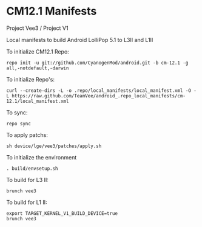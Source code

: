 CM12.1 Manifests
========================
Project Vee3 / Project V1

Local manifests to build Android LolliPop 5.1 to L3II and L1II

To initialize CM12.1 Repo:

    repo init -u git://github.com/CyanogenMod/android.git -b cm-12.1 -g all,-notdefault,-darwin

To initialize Repo's:

    curl --create-dirs -L -o .repo/local_manifests/local_manifest.xml -O -L https://raw.github.com/TeamVee/android_.repo_local_manifests/cm-12.1/local_manifest.xml

To sync:

    repo sync

To apply patchs:

    sh device/lge/vee3/patches/apply.sh

To initialize the environment

    . build/envsetup.sh

To build for L3 II:

    brunch vee3

To build for L1 II:

    export TARGET_KERNEL_V1_BUILD_DEVICE=true
    brunch vee3
